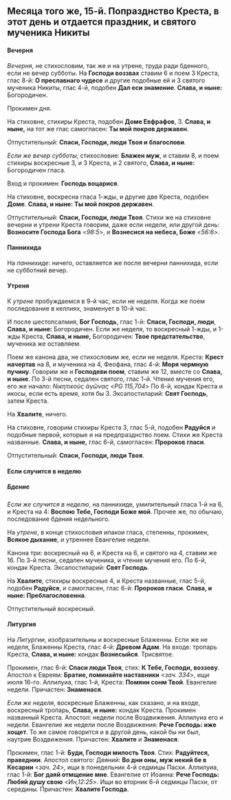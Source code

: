 
## Месяца того же, 15-й. Попразднство Креста, в этот день и отдается праздник, и святого мученика Никиты

#### Вечерня

*Вечерня*, не стихословим, так же и на утрене, труда ради бденного, если не вечер субботы. 
На **Господи воззвах** ставим 6 и поем 3 Креста, глас 8-й: **О преславнаго чудесе** и другие 
подобные ей и 3 святого мученика Никиты, глас 4-й, подобен **Дал еси знамение**. 
**Слава, и ныне:** Богородичен.

Прокимен дня.

На стиховне, стихиры Креста, подобен **Доме Евфрафов**, 3. **Слава, и ныне,** на тот же глас самогласен: 
**Ты мой покров державен**.

Отпустительный: **Спаси, Господи, люди Твоя и благослови**.

*Если же вечер субботы*, стихословие: **Блажен муж**, и ставим 8, и поем стихиры воскресные 3, и 
3 Креста, и 2 святого, **Слава, и ныне:** Богородичен гласа.

Вход и прокимен: **Господь воцарися**.

На стиховне, воскресна гласа 1-жды, и другие две Креста, подобен **Доме**. 
**Слава, и ныне: Ты мой покров державен**.

Отпустительный: **Спаси, Господи, люди Твоя**. Стихи же на стиховне вечерни и утрени Креста 
говорим, даже если недели, или другой день: **Возносите Господа Бога** <*98:5*>, и 
**Вознесися на небеса, Боже** <*56:6*>.  

#### Паннихида

На *паннихиде*: ничего, оставляется же после вечерни паннихида, если не субботний вечер.

#### Утреня

К *утрене* пробуждаемся в 9-й час, если не неделя. Когда же поем последование в келлиях, 
знаменует в 10-й час.

И после шестопсалмия, **Бог Господь**, глас 1-й: **Спаси, Господи, люди**, 
**Слава, и ныне:** Богородичен. Если же неделя, то воскресный 1-жды, и 1-жды Креста, 
**Слава, и ныне,** Богородичен: **Твое предстательство**, мученика же оставляем.
 
Поем же канона два, не стихословим же, если не неделя. Креста: **Крест начертав** на 8, 
и мученика на 4, Феофана, глас 4-й: **Моря чермную пучину**. Говорим же и **Господеви поем**, 
ставим же 12, вместе со **Слава, и ныне**. 
По 3-й песни, седален святого, глас 1-й. Чтение мучения его, его же начало: *Νικητικοὺς ἀγῶνας* <*PG 115,704*> 
По 6-й, кондак Креста и икосы, если есть время, хотя бы 3. Эксапостиларий: **Свят Господь**, 
затем Креста.

На **Хвалите**, ничего. 

На стиховне, говорим стихиры Креста 3, глас 5-й, подобен **Радуйся** и подобные первой, которые 
и на предпразднство поем. Стихи же Креста названные. **Слава, и ныне,** глас 6-й, самогласен: 
**Пророков гласи**. 

Отпустительный: **Спаси, Господи, люди Твоя**.

#### Если случится в неделю

##### Бдение

*Если же случится в неделю*, на паннихиде, умилительный гласа 1-й на 6, и Креста на 4: 
**Воспою Тебе, Господи Боже мой**. Прочее же, по обычаю, последование бдения недельного. 

На *утрене*, в конце стихословия ипакои гласа, степенны, прокимен, **Всякое дыхание**, 
и утреннее Евангелие недели.

Канона три: воскресный на 6, и Креста на 6, и святого на 4, ставим же 16. 
По 3-й песни, седален мученика, и чтение мучения его. 
По 6-й, кондак Креста. Эксапостиларий: **Свят Господь**. 

На **Хвалите**, стихиры воскресные 4, и Креста названные, глас 5-й, подобен **Радуйся**, 
и самогласен, глас 6-й: **Пророков гласи**. **Слава, и ныне: Преблагословенна**.

Отпустительный воскресный. 

#### Литургия

На *Литургии*, изобразительны и воскресные Блаженны. Если же не неделя, Блаженны Креста, 
глас 4-й: **Древом Адам**. 
На входе: тропарь Креста, **Слава, и ныне:** кондак **Вознесыйся**. Трисвятое.

Прокимен, глас 6-й: **Спаси люди Твоя**, стих: **К Тебе, Господи, воззову**. 
Апостол к Евреям: **Братие, поминайте наставники** <*зач. 334*>, ищи июля 16-го. 
Аллилуиа, глас 1-й, Креста: **Помяни сонм Твой**. 
Евангелие недели. Причастен: **Знаменася**.

*Если же неделя*, воскресные Блаженны, как сказано, и на входе, воскресный 
тропарь, **Слава, и ныне:** кондак Креста. 
Прокимен названный Креста. Апостол: недели после Воздвижения. 
Аллилуиа его и недели. Евангелие же недели после Воздвижения: **Рече Господь: иже хощет**.
То же самое говорится и в другой день, какой бы ни был, наутрие Воздвижения.
Причастен: **Хвалите** и **Знаменася**. 


Прокимен, глас 1-й: **Буди, Господи милость Твоя**. Стих: **Радуйтеся, праведнии**. 
Апостол святого: Деяний: **Во дни оны, муж некий бе в Кесарии** <*зач. 24*>, ищи 
в понедельник 4-й седмицы Пасхи. 
Аллилуиа, глас 1-й: **Бог даяй отмщение мне**. 
Евангелие от Иоанна: **Рече Господь: Любяй душу свою** <*Ин,12:25*>. Ищи во вторник 
6-й седмицы Пасхи, от середины.
Причастен: **Хвалите Господа**.
